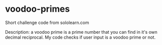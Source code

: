 # voodoo-primes
Short challenge code from sololearn.com

Description: a voodoo prime is a prime number that you can find in it's own decimal reciprocal. My code checks if user input is a voodoo prime or not.

